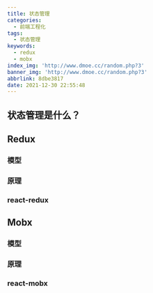 ```yaml
---
title: 状态管理
categories:
  - 前端工程化
tags:
  - 状态管理
keywords:
  - redux
  - mobx
index_img: 'http://www.dmoe.cc/random.php?3'
banner_img: 'http://www.dmoe.cc/random.php?3'
abbrlink: 8dbe3817
date: 2021-12-30 22:55:48
---
```


## 状态管理是什么？

## Redux

### 模型

### 原理

### react-redux

## Mobx

### 模型

### 原理

### react-mobx

